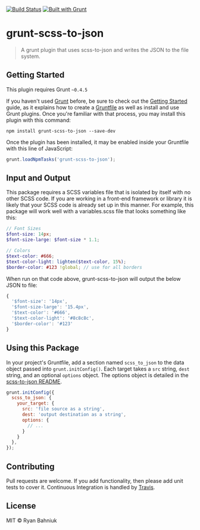 [![Build Status](https://travis-ci.org/ryanbahniuk/grunt-scss-to-json.svg?branch=master)](https://travis-ci.org/ryanbahniuk/grunt-scss-to-json)
[![Built with Grunt](https://cdn.gruntjs.com/builtwith.png)](http://gruntjs.com/)

# grunt-scss-to-json

> A grunt plugin that uses scss-to-json and writes the JSON to the file system.

## Getting Started
This plugin requires Grunt `~0.4.5`

If you haven't used [Grunt](http://gruntjs.com/) before, be sure to check out the [Getting Started](http://gruntjs.com/getting-started) guide, as it explains how to create a [Gruntfile](http://gruntjs.com/sample-gruntfile) as well as install and use Grunt plugins. Once you're familiar with that process, you may install this plugin with this command:

```shell
npm install grunt-scss-to-json --save-dev
```

Once the plugin has been installed, it may be enabled inside your Gruntfile with this line of JavaScript:

```js
grunt.loadNpmTasks('grunt-scss-to-json');
```

## Input and Output

This package requires a SCSS variables file that is isolated by itself with no other SCSS code. If you are working in a front-end framework or library it is likely that your SCSS code is already set up in this manner. For example, this package will work well with a variables.scss file that looks something like this:

```scss
// Font Sizes
$font-size: 14px;
$font-size-large: $font-size * 1.1;

// Colors
$text-color: #666;
$text-color-light: lighten($text-color, 15%);
$border-color: #123 !global; // use for all borders
```

When run on that code above, grunt-scss-to-json will output the below JSON to file:

```js
{
  '$font-size': '14px',
  '$font-size-large': '15.4px',
  '$text-color': '#666',
  '$text-color-light': '#8c8c8c',
  '$border-color': '#123'
}
```

## Using this Package

In your project's Gruntfile, add a section named `scss_to_json` to the data object passed into `grunt.initConfig()`. Each target takes a `src` string, `dest` string, and an optional `options` object. The options object is detailed in the [scss-to-json README](https://www.npmjs.com/package/scss-to-json "scss-to-json").

```js
grunt.initConfig({
  scss_to_json: {
    your_target: {
      src: 'file source as a string',
      dest: 'output destination as a string',
      options: {
        // ...
      }
    }
  },
});
```

## Contributing

Pull requests are welcome. If you add functionality, then please add unit tests
to cover it. Continuous Integration is handled by [Travis](https://travis-ci.org/ryanbahniuk/grunt-scss-to-json "Travis").

## License

MIT © Ryan Bahniuk

[ci]:      https://travis-ci.org/ryanbahniuk/grunt-scss-to-json
[npm]:     https://www.npmjs.com/package/grunt-scss-to-json
